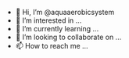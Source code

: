 - 👋 Hi, I’m @aquaaerobicsystem
- 👀 I’m interested in ...
- 🌱 I’m currently learning ...
- 💞️ I’m looking to collaborate on ...
- 📫 How to reach me ...

<!---
aquaaerobicsystem/aquaaerobicsystem is a ✨ special ✨ repository because its `README.md` (this file) appears on your GitHub profile.
You can click the Preview link to take a look at your changes.
--->
